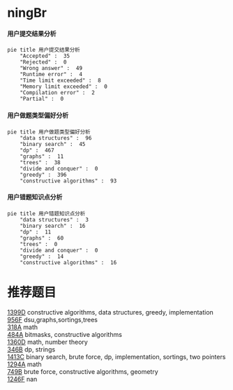 # ningBr

<!-- tabs:start -->



#### **用户提交结果分析**

```mermaid
pie title 用户提交结果分析
    "Accepted" :  35
    "Rejected" :  0
    "Wrong answer" :  49
    "Runtime error" :  4
    "Time limit exceeded" :  8
    "Memory limit exceeded" :  0
    "Compilation error" :  2
    "Partial" :  0
```

#### **用户做题类型偏好分析**

```mermaid
pie title 用户做题类型偏好分析
    "data structures" :  96
    "binary search" :  45
    "dp" :  467
    "graphs" :  11
    "trees" :  38
    "divide and conquer" :  0
    "greedy" :  396
    "constructive algorithms" :  93
```
#### **用户错题知识点分析**

```mermaid
pie title 用户错题知识点分析
    "data structures" :  3
    "binary search" :  16
    "dp" :  11
    "graphs" :  60
    "trees" :  0
    "divide and conquer" :  0
    "greedy" :  14
    "constructive algorithms" :  16
```



<!-- tabs:end -->
# 推荐题目
[1399D](https://codeforces.com/contest/1399/problem/D)		constructive algorithms,
                        data structures,
                        greedy,
                        implementation		  
[956F](https://codeforces.com/contest/956/problem/F)		dsu,graphs,sortings,trees		  
[318A](https://codeforces.com/contest/318/problem/A)		math		  
[484A](https://codeforces.com/contest/484/problem/A)		bitmasks,
                        constructive algorithms		  
[1360D](https://codeforces.com/contest/1360/problem/D)		math,
                        number theory		  
[346B](https://codeforces.com/contest/346/problem/B)		dp,
                        strings		  
[1413C](https://codeforces.com/contest/1413/problem/C)		binary search,
                        brute force,
                        dp,
                        implementation,
                        sortings,
                        two pointers		  
[1294A](https://codeforces.com/contest/1294/problem/A)		math		  
[749B](https://codeforces.com/contest/749/problem/B)		brute force,
                        constructive algorithms,
                        geometry		  
[1246F](https://codeforces.com/contest/1246/problem/F)		nan		  
